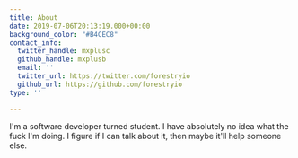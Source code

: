 ```yaml
---
title: About
date: 2019-07-06T20:13:19.000+00:00
background_color: "#B4CEC8"
contact_info:
  twitter_handle: mxplusc
  github_handle: mxplusb
  email: ''
  twitter_url: https://twitter.com/forestryio
  github_url: https://github.com/forestryio
type: ''

---
```

I'm a software developer turned student. I have absolutely no idea what the fuck I'm doing. I figure if I can talk about it, then maybe it'll help someone else.